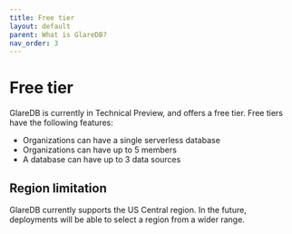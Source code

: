 ```yaml
---
title: Free tier
layout: default
parent: What is GlareDB?
nav_order: 3
---
```


# Free tier

GlareDB is currently in Technical Preview, and offers a free tier. Free tiers
have the following features:

- Organizations can have a single serverless database
- Organizations can have up to 5 members
- A database can have up to 3 data sources

## Region limitation

GlareDB currently supports the US Central region. In the future, deployments
will be able to select a region from a wider range.

